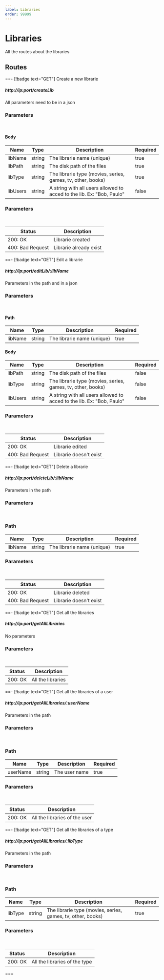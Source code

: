 ```yaml
---
label: Libraries
order: 99999
---
```


# Libraries
All the routes about the libraries

## Routes

==- [!badge text="GET"] Create a new librarie

##### http://ip:port/createLib

All parameters need to be in a json


### Parameters
<br>


#### Body

| Name | Type | Description | Required |
| ---- | ---- | ----------- | -------- |
| libName | string | The librarie name (unique) | true |
| libPath | string | The disk path of the files | true |
| libType | string | The librarie type (movies, series, games, tv, other, books) | true |
| libUsers | string | A string with all users allowed to acced to the lib. Ex: "Bob, Paulo" | false |

### Parameters
<br>


| Status | Description |
| ------ | ----------- |
| 200: OK | Librarie created |
| 400: Bad Request | Librarie already exist |

==- [!badge text="GET"] Edit a librarie

##### http://ip:port/editLib/:libName

Parameters in the path and in a json


### Parameters
<br>


#### Path
| Name | Type | Description | Required |
| ---- | ---- | ----------- | -------- |
| libName | string | The librarie name (unique) | true |

#### Body

| Name | Type | Description | Required |
| ---- | ---- | ----------- | -------- |
| libPath | string | The disk path of the files | false |
| libType | string | The librarie type (movies, series, games, tv, other, books) | false |
| libUsers | string | A string with all users allowed to acced to the lib. Ex: "Bob, Paulo" | false |

### Parameters
<br>


| Status | Description |
| ------ | ----------- |
| 200: OK | Librarie edited |
| 400: Bad Request | Librarie doesn't exist |

==- [!badge text="GET"] Delete a librarie

##### http://ip:port/deleteLib/:libName

Parameters in the path


### Parameters
<br>


### Path
| Name | Type | Description | Required |
| ---- | ---- | ----------- | -------- |
| libName | string | The librarie name (unique) | true |

### Parameters
<br>


| Status | Description |
| ------ | ----------- |
| 200: OK | Librarie deleted |
| 400: Bad Request | Librarie doesn't exist |

==- [!badge text="GET"] Get all the libraries

##### http://ip:port/getAllLibraries

No parameters



### Parameters
<br>


| Status | Description |
| ------ | ----------- |
| 200: OK | All the libraries |

==- [!badge text="GET"] Get all the libraries of a user

##### http://ip:port/getAllLibraries/:userName

Parameters in the path


### Parameters
<br>


### Path
| Name | Type | Description | Required |
| ---- | ---- | ----------- | -------- |
| userName | string | The user name | true |

### Parameters
<br>


| Status | Description |
| ------ | ----------- |
| 200: OK | All the libraries of the user |

==- [!badge text="GET"] Get all the libraries of a type

##### http://ip:port/getAllLibraries/:libType

Parameters in the path


### Parameters
<br>


### Path
| Name | Type | Description | Required |
| ---- | ---- | ----------- | -------- |
| libType | string | The librarie type (movies, series, games, tv, other, books) | true |

### Parameters
<br>


| Status | Description |
| ------ | ----------- |
| 200: OK | All the libraries of the type |

===